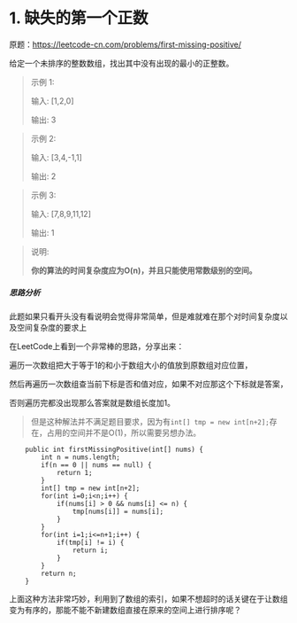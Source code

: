 # 1. 缺失的第一个正数
原题：https://leetcode-cn.com/problems/first-missing-positive/

给定一个未排序的整数数组，找出其中没有出现的最小的正整数。

> 示例 1:
> 
> 输入: [1,2,0]
> 
> 输出: 3

> 示例 2:
> 
> 输入: [3,4,-1,1]
> 
> 输出: 2

> 示例 3:
> 
> 输入: [7,8,9,11,12]
> 
> 输出: 1

> 说明:
> 
> **你的算法的时间复杂度应为O(n)，并且只能使用常数级别的空间。**


##### 思路分析

此题如果只看开头没有看说明会觉得非常简单，但是难就难在那个对时间复杂度以及空间复杂度的要求上

在LeetCode上看到一个非常棒的思路，分享出来：

遍历一次数组把大于等于1的和小于数组大小的值放到原数组对应位置，

然后再遍历一次数组查当前下标是否和值对应，如果不对应那这个下标就是答案，

否则遍历完都没出现那么答案就是数组长度加1。

> 但是这种解法并不满足题目要求，因为有```int[] tmp = new int[n+2];```存在，占用的空间并不是O(1)，所以需要另想办法。

        public int firstMissingPositive(int[] nums) {
            int n = nums.length;
            if(n == 0 || nums == null) {
                return 1;
            }
            int[] tmp = new int[n+2];
            for(int i=0;i<n;i++) {
                if(nums[i] > 0 && nums[i] <= n) {
                    tmp[nums[i]] = nums[i];
                }
            }
            for(int i=1;i<=n+1;i++) {
                if(tmp[i] != i) {
                    return i;
                }
            }
            return n;
        }

上面这种方法非常巧妙，利用到了数组的索引，如果不想超时的话关键在于让数组变为有序的，那能不能不新建数组直接在原来的空间上进行排序呢？


